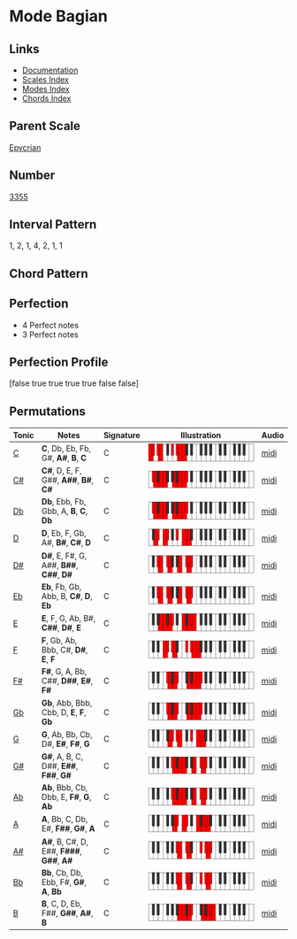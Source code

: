 # Mode Bagian

## Links

- [Documentation](index.md)
- [Scales Index](Scales.md)
- [Modes Index](Modes.md)
- [Chords Index](Chords.md)

## Parent Scale

[Epycrian](ScaleEpycrian.md)

## Number

[3355](https://ianring.com/musictheory/scales/3355)

## Interval Pattern

1, 2, 1, 4, 2, 1, 1

## Chord Pattern



## Perfection

- 4 Perfect notes
- 3 Perfect notes

## Perfection Profile

[false true true true true false false]

## Permutations

| Tonic | Notes | Signature | Illustration | Audio |
|-------|-------|-----------|--------------|-------|
| [C](ModeCNaturalBagian.md) | **C**, Db, Eb, Fb, G#, **A#**, **B**, **C** | C | ![CNaturalBagian](ModeCNaturalBagian.png) | [midi](https://github.com/edipermadi/music/blob/main/docs/ModeCNaturalBagian.mid?raw=true) |
| [C#](ModeCSharpBagian.md) | **C#**, D, E, F, G##, **A##**, **B#**, **C#** | C | ![CSharpBagian](ModeCSharpBagian.png) | [midi](https://github.com/edipermadi/music/blob/main/docs/ModeCSharpBagian.mid?raw=true) |
| [Db](ModeDFlatBagian.md) | **Db**, Ebb, Fb, Gbb, A, **B**, **C**, **Db** | C | ![DFlatBagian](ModeDFlatBagian.png) | [midi](https://github.com/edipermadi/music/blob/main/docs/ModeDFlatBagian.mid?raw=true) |
| [D](ModeDNaturalBagian.md) | **D**, Eb, F, Gb, A#, **B#**, **C#**, **D** | C | ![DNaturalBagian](ModeDNaturalBagian.png) | [midi](https://github.com/edipermadi/music/blob/main/docs/ModeDNaturalBagian.mid?raw=true) |
| [D#](ModeDSharpBagian.md) | **D#**, E, F#, G, A##, **B##**, **C##**, **D#** | C | ![DSharpBagian](ModeDSharpBagian.png) | [midi](https://github.com/edipermadi/music/blob/main/docs/ModeDSharpBagian.mid?raw=true) |
| [Eb](ModeEFlatBagian.md) | **Eb**, Fb, Gb, Abb, B, **C#**, **D**, **Eb** | C | ![EFlatBagian](ModeEFlatBagian.png) | [midi](https://github.com/edipermadi/music/blob/main/docs/ModeEFlatBagian.mid?raw=true) |
| [E](ModeENaturalBagian.md) | **E**, F, G, Ab, B#, **C##**, **D#**, **E** | C | ![ENaturalBagian](ModeENaturalBagian.png) | [midi](https://github.com/edipermadi/music/blob/main/docs/ModeENaturalBagian.mid?raw=true) |
| [F](ModeFNaturalBagian.md) | **F**, Gb, Ab, Bbb, C#, **D#**, **E**, **F** | C | ![FNaturalBagian](ModeFNaturalBagian.png) | [midi](https://github.com/edipermadi/music/blob/main/docs/ModeFNaturalBagian.mid?raw=true) |
| [F#](ModeFSharpBagian.md) | **F#**, G, A, Bb, C##, **D##**, **E#**, **F#** | C | ![FSharpBagian](ModeFSharpBagian.png) | [midi](https://github.com/edipermadi/music/blob/main/docs/ModeFSharpBagian.mid?raw=true) |
| [Gb](ModeGFlatBagian.md) | **Gb**, Abb, Bbb, Cbb, D, **E**, **F**, **Gb** | C | ![GFlatBagian](ModeGFlatBagian.png) | [midi](https://github.com/edipermadi/music/blob/main/docs/ModeGFlatBagian.mid?raw=true) |
| [G](ModeGNaturalBagian.md) | **G**, Ab, Bb, Cb, D#, **E#**, **F#**, **G** | C | ![GNaturalBagian](ModeGNaturalBagian.png) | [midi](https://github.com/edipermadi/music/blob/main/docs/ModeGNaturalBagian.mid?raw=true) |
| [G#](ModeGSharpBagian.md) | **G#**, A, B, C, D##, **E##**, **F##**, **G#** | C | ![GSharpBagian](ModeGSharpBagian.png) | [midi](https://github.com/edipermadi/music/blob/main/docs/ModeGSharpBagian.mid?raw=true) |
| [Ab](ModeAFlatBagian.md) | **Ab**, Bbb, Cb, Dbb, E, **F#**, **G**, **Ab** | C | ![AFlatBagian](ModeAFlatBagian.png) | [midi](https://github.com/edipermadi/music/blob/main/docs/ModeAFlatBagian.mid?raw=true) |
| [A](ModeANaturalBagian.md) | **A**, Bb, C, Db, E#, **F##**, **G#**, **A** | C | ![ANaturalBagian](ModeANaturalBagian.png) | [midi](https://github.com/edipermadi/music/blob/main/docs/ModeANaturalBagian.mid?raw=true) |
| [A#](ModeASharpBagian.md) | **A#**, B, C#, D, E##, **F###**, **G##**, **A#** | C | ![ASharpBagian](ModeASharpBagian.png) | [midi](https://github.com/edipermadi/music/blob/main/docs/ModeASharpBagian.mid?raw=true) |
| [Bb](ModeBFlatBagian.md) | **Bb**, Cb, Db, Ebb, F#, **G#**, **A**, **Bb** | C | ![BFlatBagian](ModeBFlatBagian.png) | [midi](https://github.com/edipermadi/music/blob/main/docs/ModeBFlatBagian.mid?raw=true) |
| [B](ModeBNaturalBagian.md) | **B**, C, D, Eb, F##, **G##**, **A#**, **B** | C | ![BNaturalBagian](ModeBNaturalBagian.png) | [midi](https://github.com/edipermadi/music/blob/main/docs/ModeBNaturalBagian.mid?raw=true) |
